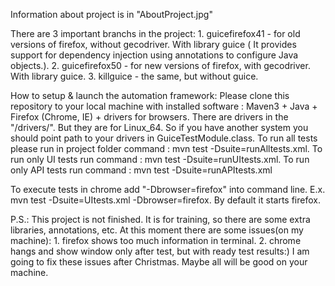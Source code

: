 Information about project is in "AboutProject.jpg"

There are 3 important branchs in the project: 1. guicefirefox41 - for old versions of firefox, without gecodriver. With library guice ( It provides support for dependency injection using annotations to configure Java objects.). 2. guicefirefox50 - for new versions of firefox, with gecodriver. With library guice. 3. killguice - the same, but without guice.

How to setup & launch the automation framework: Please clone this repository to your local machine with installed software : Maven3 + Java + Firefox (Chrome, IE) + drivers for browsers.
There are drivers in the "/drivers/". But they are for Linux_64. So if you have another system you should point path to your drivers in GuiceTestModule.class.
To run all tests please run in project folder command : mvn test -Dsuite=runAlltests.xml. To run only UI tests run command : mvn test -Dsuite=runUItests.xml. To run only API tests run command : mvn test -Dsuite=runAPItests.xml

To execute tests in chrome add "-Dbrowser=firefox" into command line. E.x. mvn test -Dsuite=UItests.xml -Dbrowser=firefox. By default it starts firefox.

P.S.: This project is not finished. It is for training, so there are some extra libraries, annotations, etc. At this moment there are some issues(on my machine): 1. firefox shows too much information in terminal. 2. chrome hangs and show window only after test, but with ready test results:) I am going to fix these issues after Christmas. Maybe all will be good on your machine.
